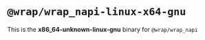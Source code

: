 # `@wrap/wrap_napi-linux-x64-gnu`

This is the **x86_64-unknown-linux-gnu** binary for `@wrap/wrap_napi`
